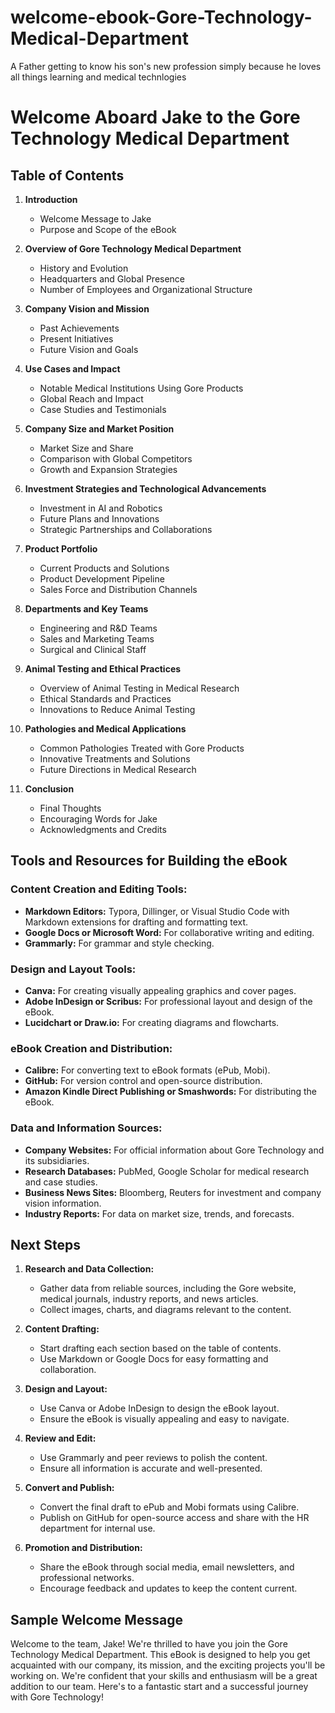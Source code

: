 # welcome-ebook-Gore-Technology-Medical-Department
A Father getting to know his son's new profession simply because he loves all things learning and medical technlogies

# Welcome Aboard Jake to the Gore Technology Medical Department

## Table of Contents

1. **Introduction**
   - Welcome Message to Jake
   - Purpose and Scope of the eBook

2. **Overview of Gore Technology Medical Department**
   - History and Evolution
   - Headquarters and Global Presence
   - Number of Employees and Organizational Structure

3. **Company Vision and Mission**
   - Past Achievements
   - Present Initiatives
   - Future Vision and Goals

4. **Use Cases and Impact**
   - Notable Medical Institutions Using Gore Products
   - Global Reach and Impact
   - Case Studies and Testimonials

5. **Company Size and Market Position**
   - Market Size and Share
   - Comparison with Global Competitors
   - Growth and Expansion Strategies

6. **Investment Strategies and Technological Advancements**
   - Investment in AI and Robotics
   - Future Plans and Innovations
   - Strategic Partnerships and Collaborations

7. **Product Portfolio**
   - Current Products and Solutions
   - Product Development Pipeline
   - Sales Force and Distribution Channels

8. **Departments and Key Teams**
   - Engineering and R&D Teams
   - Sales and Marketing Teams
   - Surgical and Clinical Staff

9. **Animal Testing and Ethical Practices**
   - Overview of Animal Testing in Medical Research
   - Ethical Standards and Practices
   - Innovations to Reduce Animal Testing

10. **Pathologies and Medical Applications**
    - Common Pathologies Treated with Gore Products
    - Innovative Treatments and Solutions
    - Future Directions in Medical Research

11. **Conclusion**
    - Final Thoughts
    - Encouraging Words for Jake
    - Acknowledgments and Credits

## Tools and Resources for Building the eBook

### Content Creation and Editing Tools:
- **Markdown Editors:** Typora, Dillinger, or Visual Studio Code with Markdown extensions for drafting and formatting text.
- **Google Docs or Microsoft Word:** For collaborative writing and editing.
- **Grammarly:** For grammar and style checking.

### Design and Layout Tools:
- **Canva:** For creating visually appealing graphics and cover pages.
- **Adobe InDesign or Scribus:** For professional layout and design of the eBook.
- **Lucidchart or Draw.io:** For creating diagrams and flowcharts.

### eBook Creation and Distribution:
- **Calibre:** For converting text to eBook formats (ePub, Mobi).
- **GitHub:** For version control and open-source distribution.
- **Amazon Kindle Direct Publishing or Smashwords:** For distributing the eBook.

### Data and Information Sources:
- **Company Websites:** For official information about Gore Technology and its subsidiaries.
- **Research Databases:** PubMed, Google Scholar for medical research and case studies.
- **Business News Sites:** Bloomberg, Reuters for investment and company vision information.
- **Industry Reports:** For data on market size, trends, and forecasts.

## Next Steps

1. **Research and Data Collection:**
   - Gather data from reliable sources, including the Gore website, medical journals, industry reports, and news articles.
   - Collect images, charts, and diagrams relevant to the content.

2. **Content Drafting:**
   - Start drafting each section based on the table of contents.
   - Use Markdown or Google Docs for easy formatting and collaboration.

3. **Design and Layout:**
   - Use Canva or Adobe InDesign to design the eBook layout.
   - Ensure the eBook is visually appealing and easy to navigate.

4. **Review and Edit:**
   - Use Grammarly and peer reviews to polish the content.
   - Ensure all information is accurate and well-presented.

5. **Convert and Publish:**
   - Convert the final draft to ePub and Mobi formats using Calibre.
   - Publish on GitHub for open-source access and share with the HR department for internal use.

6. **Promotion and Distribution:**
   - Share the eBook through social media, email newsletters, and professional networks.
   - Encourage feedback and updates to keep the content current.

## Sample Welcome Message

Welcome to the team, Jake! We're thrilled to have you join the Gore Technology Medical Department. This eBook is designed to help you get acquainted with our company, its mission, and the exciting projects you'll be working on. We're confident that your skills and enthusiasm will be a great addition to our team. Here's to a fantastic start and a successful journey with Gore Technology!

